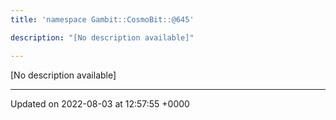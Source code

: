 ```yaml
---
title: 'namespace Gambit::CosmoBit::@645'

description: "[No description available]"

---
```







[No description available]






-------------------------------

Updated on 2022-08-03 at 12:57:55 +0000